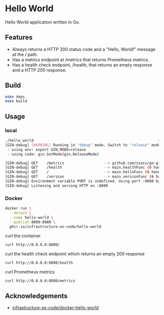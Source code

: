 # Hello World

Hello World application written in Go.

## Features

- Always returns a HTTP 200 status code and a "Hello, World!" message at the / path.
- Has a metrics endpoint at /metrics that returns Prometheus metrics.
- Has a health check endpoint, /health, that returns an empty response and a HTTP 200 response.

## Build

```bash
make deps
make build
```

## Usage

### local

```bash
./hello_world                                                         <region:ap-southeast-2>
[GIN-debug] [WARNING] Running in "debug" mode. Switch to "release" mode in production.
 - using env: export GIN_MODE=release
 - using code: gin.SetMode(gin.ReleaseMode)

[GIN-debug] GET    /metrics                  --> github.com/zsais/go-gin-prometheus.(*Prometheus).SetMetricsPath.prometheusHandler.func2 (4 handlers)
[GIN-debug] GET    /health                   --> main.healthFunc (6 handlers)
[GIN-debug] GET    /                         --> main.helloFunc (6 handlers)
[GIN-debug] GET    /version                  --> main.versionFunc (6 handlers)
[GIN-debug] Environment variable PORT is undefined. Using port :8080 by default
[GIN-debug] Listening and serving HTTP on :8080
```

### Docker

```bash
docker run \
  --detach \
  --name hello-world \
  --publish 8000:8080 \
  ghcr.io/infrastructure-as-code/hello-world
```

curl the container

`curl http://0.0.0.0:8000/`

curl the health check endpoint which returns an empty 200 response

`curl http://0.0.0.0:8000/health`

curl Prometheus metrics

`curl http://0.0.0.0:8000/metrics`

## Acknowledgements

- [infrastructure-as-code/docker-hello-world](https://github.com/infrastructure-as-code/docker-hello-world)
